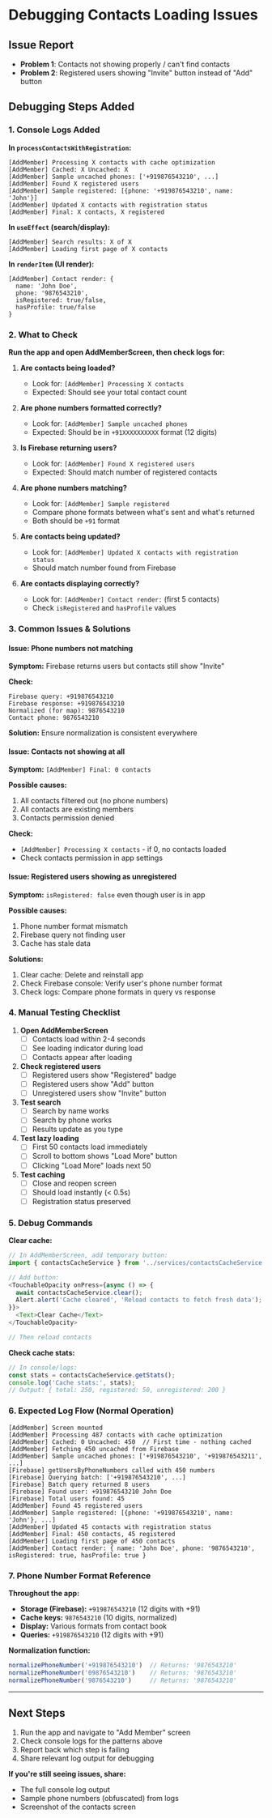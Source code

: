 # Debugging Contacts Loading Issues

## Issue Report
- **Problem 1**: Contacts not showing properly / can't find contacts
- **Problem 2**: Registered users showing "Invite" button instead of "Add" button

## Debugging Steps Added

### 1. Console Logs Added

**In `processContactsWithRegistration`:**
```
[AddMember] Processing X contacts with cache optimization
[AddMember] Cached: X Uncached: X
[AddMember] Sample uncached phones: ['+919876543210', ...]
[AddMember] Found X registered users
[AddMember] Sample registered: [{phone: '+919876543210', name: 'John'}]
[AddMember] Updated X contacts with registration status
[AddMember] Final: X contacts, X registered
```

**In `useEffect` (search/display):**
```
[AddMember] Search results: X of X
[AddMember] Loading first page of X contacts
```

**In `renderItem` (UI render):**
```
[AddMember] Contact render: {
  name: 'John Doe',
  phone: '9876543210',
  isRegistered: true/false,
  hasProfile: true/false
}
```

### 2. What to Check

**Run the app and open AddMemberScreen, then check logs for:**

1. **Are contacts being loaded?**
   - Look for: `[AddMember] Processing X contacts`
   - Expected: Should see your total contact count

2. **Are phone numbers formatted correctly?**
   - Look for: `[AddMember] Sample uncached phones`
   - Expected: Should be in `+91XXXXXXXXXX` format (12 digits)

3. **Is Firebase returning users?**
   - Look for: `[AddMember] Found X registered users`
   - Expected: Should match number of registered contacts

4. **Are phone numbers matching?**
   - Look for: `[AddMember] Sample registered`
   - Compare phone formats between what's sent and what's returned
   - Both should be `+91` format

5. **Are contacts being updated?**
   - Look for: `[AddMember] Updated X contacts with registration status`
   - Should match number found from Firebase

6. **Are contacts displaying correctly?**
   - Look for: `[AddMember] Contact render:` (first 5 contacts)
   - Check `isRegistered` and `hasProfile` values

### 3. Common Issues & Solutions

#### Issue: Phone numbers not matching

**Symptom:** Firebase returns users but contacts still show "Invite"

**Check:**
```
Firebase query: +919876543210
Firebase response: +919876543210
Normalized (for map): 9876543210
Contact phone: 9876543210
```

**Solution:** Ensure normalization is consistent everywhere

#### Issue: Contacts not showing at all

**Symptom:** `[AddMember] Final: 0 contacts`

**Possible causes:**
1. All contacts filtered out (no phone numbers)
2. All contacts are existing members
3. Contacts permission denied

**Check:**
- `[AddMember] Processing X contacts` - if 0, no contacts loaded
- Check contacts permission in app settings

#### Issue: Registered users showing as unregistered

**Symptom:** `isRegistered: false` even though user is in app

**Possible causes:**
1. Phone number format mismatch
2. Firebase query not finding user
3. Cache has stale data

**Solutions:**
1. Clear cache: Delete and reinstall app
2. Check Firebase console: Verify user's phone number format
3. Check logs: Compare phone formats in query vs response

### 4. Manual Testing Checklist

1. **Open AddMemberScreen**
   - [ ] Contacts load within 2-4 seconds
   - [ ] See loading indicator during load
   - [ ] Contacts appear after loading

2. **Check registered users**
   - [ ] Registered users show "Registered" badge
   - [ ] Registered users show "Add" button
   - [ ] Unregistered users show "Invite" button

3. **Test search**
   - [ ] Search by name works
   - [ ] Search by phone works
   - [ ] Results update as you type

4. **Test lazy loading**
   - [ ] First 50 contacts load immediately
   - [ ] Scroll to bottom shows "Load More" button
   - [ ] Clicking "Load More" loads next 50

5. **Test caching**
   - [ ] Close and reopen screen
   - [ ] Should load instantly (< 0.5s)
   - [ ] Registration status preserved

### 5. Debug Commands

**Clear cache:**
```javascript
// In AddMemberScreen, add temporary button:
import { contactsCacheService } from '../services/contactsCacheService';

// Add button:
<TouchableOpacity onPress={async () => {
  await contactsCacheService.clear();
  Alert.alert('Cache cleared', 'Reload contacts to fetch fresh data');
}}>
  <Text>Clear Cache</Text>
</TouchableOpacity>

// Then reload contacts
```

**Check cache stats:**
```javascript
// In console/logs:
const stats = contactsCacheService.getStats();
console.log('Cache stats:', stats);
// Output: { total: 250, registered: 50, unregistered: 200 }
```

### 6. Expected Log Flow (Normal Operation)

```
[AddMember] Screen mounted
[AddMember] Processing 487 contacts with cache optimization
[AddMember] Cached: 0 Uncached: 450  // First time - nothing cached
[AddMember] Fetching 450 uncached from Firebase
[AddMember] Sample uncached phones: ['+919876543210', '+919876543211', ...]
[Firebase] getUsersByPhoneNumbers called with 450 numbers
[Firebase] Querying batch: ['+919876543210', ...]
[Firebase] Batch query returned 8 users
[Firebase] Found user: +919876543210 John Doe
[Firebase] Total users found: 45
[AddMember] Found 45 registered users
[AddMember] Sample registered: [{phone: '+919876543210', name: 'John'}, ...]
[AddMember] Updated 45 contacts with registration status
[AddMember] Final: 450 contacts, 45 registered
[AddMember] Loading first page of 450 contacts
[AddMember] Contact render: { name: 'John Doe', phone: '9876543210', isRegistered: true, hasProfile: true }
```

### 7. Phone Number Format Reference

**Throughout the app:**
- **Storage (Firebase):** `+919876543210` (12 digits with +91)
- **Cache keys:** `9876543210` (10 digits, normalized)
- **Display:** Various formats from contact book
- **Queries:** `+919876543210` (12 digits with +91)

**Normalization function:**
```typescript
normalizePhoneNumber('+919876543210')  // Returns: '9876543210'
normalizePhoneNumber('09876543210')    // Returns: '9876543210'
normalizePhoneNumber('9876543210')     // Returns: '9876543210'
```

---

## Next Steps

1. Run the app and navigate to "Add Member" screen
2. Check console logs for the patterns above
3. Report back which step is failing
4. Share relevant log output for debugging

**If you're still seeing issues, share:**
- The full console log output
- Sample phone numbers (obfuscated) from logs
- Screenshot of the contacts screen
